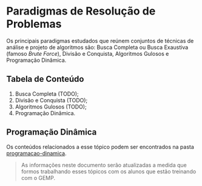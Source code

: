 # Paradigmas de Resolução de Problemas

Os principais paradigmas estudados que reúnem conjuntos de técnicas de análise e projeto de algoritmos são: Busca Completa ou Busca Exaustiva (famoso *Brute Force*), Divisão e Conquista, Algoritmos Gulosos e Programação Dinâmica.

## Tabela de Conteúdo

1. Busca Completa (TODO);
2. Divisão e Conquista (TODO);
3. Algoritmos Gulosos (TODO);
4. Programação Dinâmica.

## Programação Dinâmica

Os conteúdos relacionados a esse tópico podem ser encontrados na pasta [programacao-dinamica](/roteiro-de-estudos/paradigmas/programacao-dinamica/).

> As informações neste documento serão atualizadas a medida que formos trabalhando esses tópicos com os alunos que estão treinando com o GEMP.